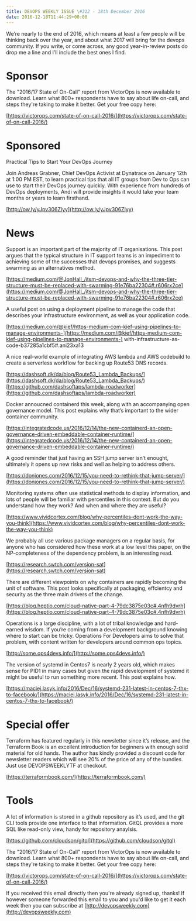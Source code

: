 ```yaml
---
title: DEVOPS WEEKLY ISSUE \#312 - 18th December 2016 
date: 2016-12-18T11:44:29+00:00
---
```


We’re nearly to the end of 2016, which means at least a few people will be thinking back over the year, and about what 2017 will bring for the devops community. If you write, or come across, any good year-in-review posts do drop me a line and I’ll include the best ones I find.


Sponsor
======

The "2016/17 State of On-Call" report from VictorOps is now available to download. Learn what 800+ respondents have to say about life on-call, and steps they're taking to make it better. Get your free copy here:

[https://victorops.com/state-of-on-call-2016/](https://victorops.com/state-of-on-call-2016/)


Sponsored
========

Practical Tips to Start Your DevOps Journey

Join Andreas Grabner, Chief DevOps Activist at Dynatrace on January 12th at 1:00 PM EST, to learn practical tips that all IT groups from Dev to Ops can use to start their DevOps journey quickly. With experience from hundreds of DevOps deployments, Andi will provide insights it would take your team months or years to learn firsthand.

[http://ow.ly/yJpv306Zlyy](http://ow.ly/yJpv306Zlyy)


News
====

Support is an important part of the majority of IT organisations. This post argues that the typical structure in IT support teams is an impediment to achieving some of the successes that devops promises, and suggests swarming as an alternatives method.

[https://medium.com/@JonHall_/itsm-devops-and-why-the-three-tier-structure-must-be-replaced-with-swarming-91e76ba22304#.r606rx2ce](https://medium.com/@JonHall_/itsm-devops-and-why-the-three-tier-structure-must-be-replaced-with-swarming-91e76ba22304#.r606rx2ce)


A useful post on using a deployment pipeline to manage the code that describes your infrastructure environment, as well as your application code.

[https://medium.com/@kief/https-medium-com-kief-using-pipelines-to-manage-environments-](https://medium.com/@kief/https-medium-com-kief-using-pipelines-to-manage-environments-)
with-infrastructure-as-code-b37285a1cbf5#.ani23xa13


A nice real-world example of integrating AWS lambda and AWS codebuild to create a serverless workflow for backing up Route53 DNS records.

[https://dashsoft.dk/da/blog/Route53_Lambda_Backups/](https://dashsoft.dk/da/blog/Route53_Lambda_Backups/)
[https://github.com/dashsoftaps/lambda-roadworker](https://github.com/dashsoftaps/lambda-roadworker)


Docker annoucned containerd this week, along with an accompanying open governance model. This post explains why that’s important to the wider container community.

[https://integratedcode.us/2016/12/14/the-new-containerd-an-open-governance-driven-embeddable-container-runtime/](https://integratedcode.us/2016/12/14/the-new-containerd-an-open-governance-driven-embeddable-container-runtime/)


A good reminder that just having an SSH jump server isn’t enought, ultimately it opens up new risks and well as helping to address others.

[https://donjones.com/2016/12/15/you-need-to-rethink-that-jump-server/](https://donjones.com/2016/12/15/you-need-to-rethink-that-jump-server/)


Monitoring systems often use statistical methods to display information, and lots of people will be familiar with percentiles in this context. But do you understand how they work? And when and where they are useful?

[https://www.vividcortex.com/blog/why-percentiles-dont-work-the-way-you-think](https://www.vividcortex.com/blog/why-percentiles-dont-work-the-way-you-think)


We probably all use various package managers on a regular basis, for anyone who has considered how these work at a low level this paper, on the NP-completeness of the dependency problem, is an interesting read.

[https://research.swtch.com/version-sat](https://research.swtch.com/version-sat)


There are different viewpoints on why containers are rapidly becoming the unit of software. This post looks specifically at packaging, effcientcy and security as the three main drivers of the change.

[https://blog.heptio.com/cloud-native-part-4-79dc3875e03c#.4nfh9dvrh](https://blog.heptio.com/cloud-native-part-4-79dc3875e03c#.4nfh9dvrh)


Operations is a large discipline, with a lot of tribal knowledge and hard-earned wisdom. If you’re coming from a development background knowing where to start can be tricky.  Operations For Developers aims to solve that problem, with content written for developers around common ops topics.

[http://some.ops4devs.info/](http://some.ops4devs.info/)


The version of systemd in Centos7 is nearly 2 years old, which makes sense for PID1 in many cases but given the rapid development of systemd it might be useful to run something more recent. This post explains how.

[https://maciej.lasyk.info/2016/Dec/16/systemd-231-latest-in-centos-7-thx-to-facebook/](https://maciej.lasyk.info/2016/Dec/16/systemd-231-latest-in-centos-7-thx-to-facebook/)


Special offer
=============

Terraform has featured regularly in this newsletter since it’s release, and the Terraform Book is an excellent introduction for beginners with enough solid material for old hands. The author has kindly provided a discount code for newsletter readers which will see 20% of the price of any of the bundles. Just use DEVOPSWEEKLYTF at checkout.

[https://terraformbook.com/](https://terraformbook.com/)


Tools
=====

A lot of information is stored in a github repository as it’s used, and the git CLI tools provide one interface to that information. GitQL provides a more SQL like read-only view, handy for repository anaylsis.

[https://github.com/cloudson/gitql](https://github.com/cloudson/gitql)



The "2016/17 State of On-Call" report from VictorOps is now available to download. Learn what 800+ respondents have to say about life on-call, and steps they're taking to make it better. Get your free copy here:

[https://victorops.com/state-of-on-call-2016/](https://victorops.com/state-of-on-call-2016/)


If you received this email directly then you're already signed up, thanks! If however someone forwarded this email to you and you'd like to get it each week then you can subscribe at [http://devopsweekly.com](http://devopsweekly.com)

